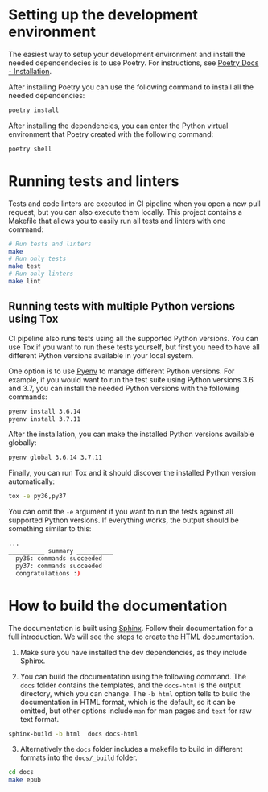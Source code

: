 # Setting up the development environment

The easiest way to setup your development environment and install the needed dependendecies is to use Poetry. For instructions, see [Poetry Docs - Installation](https://python-poetry.org/docs/#installation).

After installing Poetry you can use the following command to install all the needed dependencies:

```sh
poetry install
```

After installing the dependencies, you can enter the Python virtual environment that Poetry created with the following command:
```sh
poetry shell
```

# Running tests and linters

Tests and code linters are executed in CI pipeline when you open a new pull request, but you can also execute them locally. This project contains a Makefile that allows you to easily run all tests and linters with one command:

```sh
# Run tests and linters
make
# Run only tests
make test
# Run only linters
make lint
```

## Running tests with multiple Python versions using Tox

CI pipeline also runs tests using all the supported Python versions. You can use Tox if you want to run these tests yourself, but first you need to have all different Python versions available in your local system.

One option is to use [Pyenv](https://github.com/pyenv/pyenv) to manage different Python versions. For example, if you would want to run the test suite using Python versions 3.6 and 3.7, you can install the needed Python versions with the following commands:

```sh
pyenv install 3.6.14
pyenv install 3.7.11
```

After the installation, you can make the installed Python versions available globally:

```sh
pyenv global 3.6.14 3.7.11
```

Finally, you can run Tox and it should discover the installed Python version automatically:

```sh
tox -e py36,py37
```

You can omit the `-e` argument if you want to run the tests against all supported Python versions. If everything works, the output should be something similar to this:

```sh
...
__________ summary __________
  py36: commands succeeded
  py37: commands succeeded
  congratulations :)
```

# How to build the documentation

The documentation is built using [Sphinx](https://www.sphinx-doc.org). Follow
their documentation for a full introduction. We will see the steps to create the
HTML documentation.

1. Make sure you have installed the dev dependencies, as they include Sphinx.

2. You can build the documentation using the following command. The `docs` folder
   contains the templates, and the `docs-html` is the output directory, which
   you can change. The `-b html` option tells to build the documentation in HTML
   format, which is the default, so it can be omitted, but other options include
   `man` for man pages and `text` for raw text format.
   
```sh
sphinx-build -b html  docs docs-html
```

3. Alternatively the `docs` folder includes a makefile to build in different
   formats into the `docs/_build` folder.
   
```sh
cd docs
make epub
```
